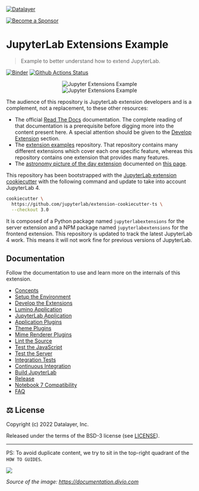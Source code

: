 [![Datalayer](https://assets.datalayer.tech/datalayer-25.svg)](https://datalayer.io)

[![Become a Sponsor](https://img.shields.io/static/v1?label=Become%20a%20Sponsor&message=%E2%9D%A4&logo=GitHub&style=flat&color=1ABC9C)](https://github.com/sponsors/datalayer)

# JupyterLab Extensions Example

> Example to better understand how to extend JupyterLab.

[![Binder](https://mybinder.org/badge_logo.svg)](https://mybinder.org/v2/gh/datalayer-examples/jupyterlab-extensions-example/main?urlpath=lab) [![Github Actions Status](https://github.com/datalayer-examples/jupyterlab-extensions-example/workflows/Build/badge.svg)](https://github.com/datalayer-examples/jupyterlab-extensions-example/actions/workflows/build.yml)

<div align="center" style="text-align: center">
  <img alt="Jupyter Extensions Example" src="https://datalayer-jupyter-examples.s3.amazonaws.com/jupyterlab-extensions-example-highlight.png" />
</div>

<div align="center" style="text-align: center">
  <img alt="Jupyter Extensions Example" src="https://datalayer-jupyter-examples.s3.amazonaws.com/jupyterlab-extensions-example-christmas-theme.png" />
</div>

The audience of this repository is JupyterLab extension developers and is a complement, not a replacement, to these other resources:

- The official [Read The Docs](https://jupyterlab.readthedocs.io/en/latest) documentation. The complete reading of that documentation is a prerequisite before digging more into the content present here. A special attention should be given to the [Develop Extension](https://jupyterlab.readthedocs.io/en/latest/extension/extension_dev.html) section.
- The [extension examples](https://github.com/jupyterlab/extension-examples) repository. That repository contains many different extensions which cover each one specific feature, whereas this repository contains one extension that provides many features.
- The [astronomy picture of the day extension](https://github.com/jupyterlab/jupyterlab_apod) documented on [this page](https://jupyterlab.readthedocs.io/en/stable/extension/extension_tutorial.html).

This repository has been bootstrapped with the [JupyterLab extension cookiecutter](https://github.com/jupyterlab/extension-cookiecutter-ts) with the following command and update to take into account JupyterLab 4.

```bash
cookiecutter \
  https://github.com/jupyterlab/extension-cookiecutter-ts \
  --checkout 3.0
```

It is composed of a Python package named `jupyterlabextensions` for the server extension and a NPM package named `jupyterlabextensions` for the frontend extension. This repository is updated to track the latest JupyterLab 4 work. This means it will not work fine for previous versions of JupyterLab.

## Documentation

Follow the documentation to use and learn more on the internals of this extension.

- [Concepts](./docs/concepts.md)
- [Setup the Environment](./docs/env.md)
- [Develop the Extensions](./docs/dev.md)
- [Lumino Application](./docs/app-lumino.md)
- [JupyterLab Application](./docs/app-jupyterlab.md)
- [Application Plugins](./docs/plugins-application.md)
- [Theme Plugins](./docs/plugins-theme.md)
- [Mime Renderer Plugins](./docs/plugins-mime-renderer.md)
- [Lint the Source](./docs/lint.md)
- [Test the JavaScript](./docs/test-js.md)
- [Test the Server](./docs/test-server.md)
- [Integration Tests](./docs/test-integration.md)
- [Continuous Integration](./docs/ci.md)
- [Build JupyterLab](./docs/build-jupyterlab.md)
- [Release](./docs/release.md)
- [Notebook 7 Compatibility](./docs/notebook7.md)
- [FAQ](./docs/faq.md)

## ⚖️ License

Copyright (c) 2022 Datalayer, Inc.

Released under the terms of the BSD-3 license (see [LICENSE](./LICENSE)).

<hr/>

PS: To avoid duplicate content, we try to sit in the top-right quadrant of the `HOW TO GUIDES`.

<img src="https://documentation.divio.com/_images/overview.png"/>

_Source of the image: https://documentation.divio.com_


